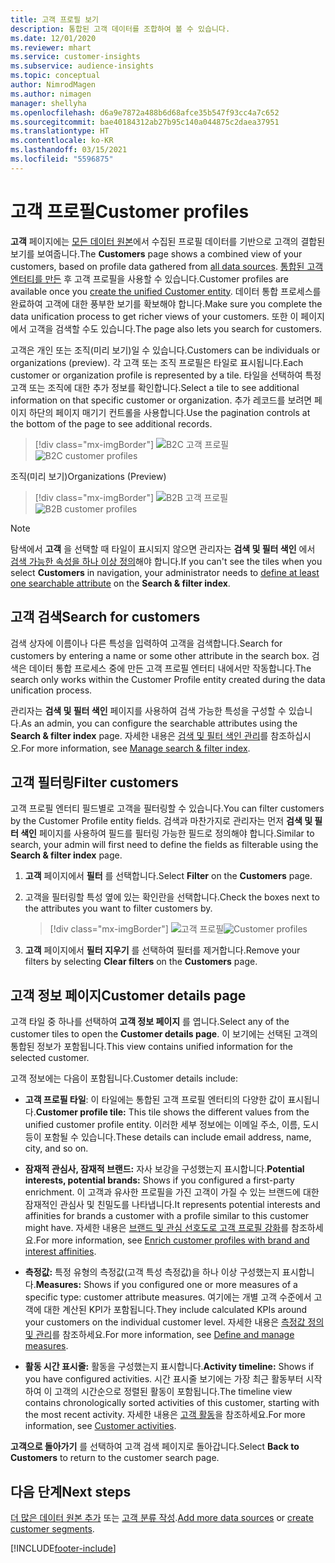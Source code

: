 ```yaml
---
title: 고객 프로필 보기
description: 통합된 고객 데이터를 조합하여 볼 수 있습니다.
ms.date: 12/01/2020
ms.reviewer: mhart
ms.service: customer-insights
ms.subservice: audience-insights
ms.topic: conceptual
author: NimrodMagen
ms.author: nimagen
manager: shellyha
ms.openlocfilehash: d6a9e7872a488b6d68afce35b547f93cc4a7c652
ms.sourcegitcommit: bae40184312ab27b95c140a044875c2daea37951
ms.translationtype: HT
ms.contentlocale: ko-KR
ms.lasthandoff: 03/15/2021
ms.locfileid: "5596875"
---
```

# <a name="customer-profiles"></a><span data-ttu-id="9b98d-103">고객 프로필</span><span class="sxs-lookup"><span data-stu-id="9b98d-103">Customer profiles</span></span>

<span data-ttu-id="9b98d-104">**고객** 페이지에는 [모든 데이터 원본](data-sources.md)에서 수집된 프로필 데이터를 기반으로 고객의 결합된 보기를 보여줍니다.</span><span class="sxs-lookup"><span data-stu-id="9b98d-104">The **Customers** page shows a combined view of your customers, based on profile data gathered from [all data sources](data-sources.md).</span></span> <span data-ttu-id="9b98d-105">[통합된 고객 엔터티를 만든](data-unification.md) 후 고객 프로필을 사용할 수 있습니다.</span><span class="sxs-lookup"><span data-stu-id="9b98d-105">Customer profiles are available once you [create the unified Customer entity](data-unification.md).</span></span> <span data-ttu-id="9b98d-106">데이터 통합 프로세스를 완료하여 고객에 대한 풍부한 보기를 확보해야 합니다.</span><span class="sxs-lookup"><span data-stu-id="9b98d-106">Make sure you complete the data unification process to get richer views of your customers.</span></span> <span data-ttu-id="9b98d-107">또한 이 페이지에서 고객을 검색할 수도 있습니다.</span><span class="sxs-lookup"><span data-stu-id="9b98d-107">The page also lets you search for customers.</span></span>

<span data-ttu-id="9b98d-108">고객은 개인 또는 조직(미리 보기)일 수 있습니다.</span><span class="sxs-lookup"><span data-stu-id="9b98d-108">Customers can be individuals or organizations (preview).</span></span> <span data-ttu-id="9b98d-109">각 고객 또는 조직 프로필은 타일로 표시됩니다.</span><span class="sxs-lookup"><span data-stu-id="9b98d-109">Each customer or organization profile is represented by a tile.</span></span> <span data-ttu-id="9b98d-110">타일을 선택하여 특정 고객 또는 조직에 대한 추가 정보를 확인합니다.</span><span class="sxs-lookup"><span data-stu-id="9b98d-110">Select a tile to see additional information on that specific customer or organization.</span></span> <span data-ttu-id="9b98d-111">추가 레코드를 보려면 페이지 하단의 페이지 매기기 컨트롤을 사용합니다.</span><span class="sxs-lookup"><span data-stu-id="9b98d-111">Use the pagination controls at the bottom of the page to see additional records.</span></span>

> [!div class="mx-imgBorder"] 
> <span data-ttu-id="9b98d-112">![B2C 고객 프로필](media/profiles-customers.png "B2C 고객 프로필")</span><span class="sxs-lookup"><span data-stu-id="9b98d-112">![B2C customer profiles](media/profiles-customers.png "B2C customer profiles")</span></span>

<span data-ttu-id="9b98d-113">조직(미리 보기)</span><span class="sxs-lookup"><span data-stu-id="9b98d-113">Organizations (Preview)</span></span>
> [!div class="mx-imgBorder"] 
> <span data-ttu-id="9b98d-114">![B2B 고객 프로필](media/profile-customers-b2b.png "B2B 고객 프로필")</span><span class="sxs-lookup"><span data-stu-id="9b98d-114">![B2B customer profiles](media/profile-customers-b2b.png "B2B customer profiles")</span></span>

> [!NOTE]
> <span data-ttu-id="9b98d-115">탐색에서 **고객** 을 선택할 때 타일이 표시되지 않으면 관리자는 **검색 및 필터 색인** 에서 [검색 가능한 속성을 하나 이상 정의](search-filter-index.md)해야 합니다.</span><span class="sxs-lookup"><span data-stu-id="9b98d-115">If you can't see the tiles when you select **Customers** in navigation, your administrator needs to [define at least one searchable attribute](search-filter-index.md) on the **Search & filter index**.</span></span>

## <a name="search-for-customers"></a><span data-ttu-id="9b98d-116">고객 검색</span><span class="sxs-lookup"><span data-stu-id="9b98d-116">Search for customers</span></span>

<span data-ttu-id="9b98d-117">검색 상자에 이름이나 다른 특성을 입력하여 고객을 검색합니다.</span><span class="sxs-lookup"><span data-stu-id="9b98d-117">Search for customers by entering a name or some other attribute in the search box.</span></span> <span data-ttu-id="9b98d-118">검색은 데이터 통합 프로세스 중에 만든 고객 프로필 엔터티 내에서만 작동합니다.</span><span class="sxs-lookup"><span data-stu-id="9b98d-118">The search only works within the Customer Profile entity created during the data unification process.</span></span>

<span data-ttu-id="9b98d-119">관리자는 **검색 및 필터 색인** 페이지를 사용하여 검색 가능한 특성을 구성할 수 있습니다.</span><span class="sxs-lookup"><span data-stu-id="9b98d-119">As an admin, you can configure the searchable attributes using the **Search & filter index** page.</span></span> <span data-ttu-id="9b98d-120">자세한 내용은 [검색 및 필터 색인 관리](search-filter-index.md)를 참조하십시오.</span><span class="sxs-lookup"><span data-stu-id="9b98d-120">For more information, see [Manage search & filter index](search-filter-index.md).</span></span>

## <a name="filter-customers"></a><span data-ttu-id="9b98d-121">고객 필터링</span><span class="sxs-lookup"><span data-stu-id="9b98d-121">Filter customers</span></span>

<span data-ttu-id="9b98d-122">고객 프로필 엔터티 필드별로 고객을 필터링할 수 있습니다.</span><span class="sxs-lookup"><span data-stu-id="9b98d-122">You can filter customers by the Customer Profile entity fields.</span></span> <span data-ttu-id="9b98d-123">검색과 마찬가지로 관리자는 먼저 **검색 및 필터 색인** 페이지를 사용하여 필드를 필터링 가능한 필드로 정의해야 합니다.</span><span class="sxs-lookup"><span data-stu-id="9b98d-123">Similar to search, your admin will first need to define the fields as filterable using the **Search & filter index** page.</span></span>

1. <span data-ttu-id="9b98d-124">**고객** 페이지에서 **필터** 를 선택합니다.</span><span class="sxs-lookup"><span data-stu-id="9b98d-124">Select **Filter** on the **Customers** page.</span></span>

2. <span data-ttu-id="9b98d-125">고객을 필터링할 특성 옆에 있는 확인란을 선택합니다.</span><span class="sxs-lookup"><span data-stu-id="9b98d-125">Check the boxes next to the attributes you want to filter customers by.</span></span>

   > [!div class="mx-imgBorder"] 
   > <span data-ttu-id="9b98d-126">![고객 프로필](media/profiles-customers3.png "고객 프로필")</span><span class="sxs-lookup"><span data-stu-id="9b98d-126">![Customer profiles](media/profiles-customers3.png "Customer profiles")</span></span>

3. <span data-ttu-id="9b98d-127">**고객** 페이지에서 **필터 지우기** 를 선택하여 필터를 제거합니다.</span><span class="sxs-lookup"><span data-stu-id="9b98d-127">Remove your filters by selecting **Clear filters** on the **Customers** page.</span></span>

##  <a name="customer-details-page"></a><span data-ttu-id="9b98d-128">고객 정보 페이지</span><span class="sxs-lookup"><span data-stu-id="9b98d-128">Customer details page</span></span>

<span data-ttu-id="9b98d-129">고객 타일 중 하나를 선택하여 **고객 정보 페이지** 를 엽니다.</span><span class="sxs-lookup"><span data-stu-id="9b98d-129">Select any of the customer tiles to open the **Customer details page**.</span></span> <span data-ttu-id="9b98d-130">이 보기에는 선택된 고객의 통합된 정보가 포함됩니다.</span><span class="sxs-lookup"><span data-stu-id="9b98d-130">This view contains unified information for the selected customer.</span></span>

<span data-ttu-id="9b98d-131">고객 정보에는 다음이 포함됩니다.</span><span class="sxs-lookup"><span data-stu-id="9b98d-131">Customer details include:</span></span>

-   <span data-ttu-id="9b98d-132">**고객 프로필 타일**: 이 타일에는 통합된 고객 프로필 엔터티의 다양한 값이 표시됩니다.</span><span class="sxs-lookup"><span data-stu-id="9b98d-132">**Customer profile tile:** This tile shows the different values from the unified customer profile entity.</span></span> <span data-ttu-id="9b98d-133">이러한 세부 정보에는 이메일 주소, 이름, 도시 등이 포함될 수 있습니다.</span><span class="sxs-lookup"><span data-stu-id="9b98d-133">These details can include email address, name, city, and so on.</span></span> 

-   <span data-ttu-id="9b98d-134">**잠재적 관심사, 잠재적 브랜드:** 자사 보강을 구성했는지 표시합니다.</span><span class="sxs-lookup"><span data-stu-id="9b98d-134">**Potential interests, potential brands:** Shows if you configured a first-party enrichment.</span></span> <span data-ttu-id="9b98d-135">이 고객과 유사한 프로필을 가진 고객이 가질 수 있는 브랜드에 대한 잠재적인 관심사 및 친밀도를 나타냅니다.</span><span class="sxs-lookup"><span data-stu-id="9b98d-135">It represents potential interests and affinities for brands a customer with a profile similar to this customer might have.</span></span> <span data-ttu-id="9b98d-136">자세한 내용은 [브랜드 및 관심 선호도로 고객 프로필 강화](enrichment-microsoft-graph.md)를 참조하세요.</span><span class="sxs-lookup"><span data-stu-id="9b98d-136">For more information, see [Enrich customer profiles with brand and interest affinities](enrichment-microsoft-graph.md).</span></span>

-   <span data-ttu-id="9b98d-137">**측정값:** 특정 유형의 측정값(고객 특성 측정값)을 하나 이상 구성했는지 표시합니다.</span><span class="sxs-lookup"><span data-stu-id="9b98d-137">**Measures:** Shows if you configured one or more measures of a specific type: customer attribute measures.</span></span> <span data-ttu-id="9b98d-138">여기에는 개별 고객 수준에서 고객에 대한 계산된 KPI가 포함됩니다.</span><span class="sxs-lookup"><span data-stu-id="9b98d-138">They include calculated KPIs around your customers on the individual customer level.</span></span> <span data-ttu-id="9b98d-139">자세한 내용은 [측정값 정의 및 관리](measures.md)를 참조하세요.</span><span class="sxs-lookup"><span data-stu-id="9b98d-139">For more information, see [Define and manage measures](measures.md).</span></span>

-   <span data-ttu-id="9b98d-140">**활동 시간 표시줄:** 활동을 구성했는지 표시합니다.</span><span class="sxs-lookup"><span data-stu-id="9b98d-140">**Activity timeline:** Shows if you have configured activities.</span></span> <span data-ttu-id="9b98d-141">시간 표시줄 보기에는 가장 최근 활동부터 시작하여 이 고객의 시간순으로 정렬된 활동이 포함됩니다.</span><span class="sxs-lookup"><span data-stu-id="9b98d-141">The timeline view contains chronologically sorted activities of this customer, starting with the most recent activity.</span></span> <span data-ttu-id="9b98d-142">자세한 내용은 [고객 활동](activities.md)을 참조하세요.</span><span class="sxs-lookup"><span data-stu-id="9b98d-142">For more information, see [Customer activities](activities.md).</span></span>

<span data-ttu-id="9b98d-143">**고객으로 돌아가기** 를 선택하여 고객 검색 페이지로 돌아갑니다.</span><span class="sxs-lookup"><span data-stu-id="9b98d-143">Select **Back to Customers** to return to the customer search page.</span></span>

## <a name="next-steps"></a><span data-ttu-id="9b98d-144">다음 단계</span><span class="sxs-lookup"><span data-stu-id="9b98d-144">Next steps</span></span>

<span data-ttu-id="9b98d-145">[더 많은 데이터 원본 추가](data-sources.md) 또는 [고객 분류 작성](segments.md).</span><span class="sxs-lookup"><span data-stu-id="9b98d-145">[Add more data sources](data-sources.md) or [create customer segments](segments.md).</span></span>


[!INCLUDE[footer-include](../includes/footer-banner.md)]